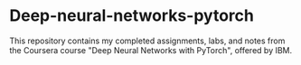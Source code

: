 # Deep-neural-networks-pytorch
This repository contains my completed assignments, labs, and notes from the Coursera course "Deep Neural Networks with PyTorch", offered by IBM.
